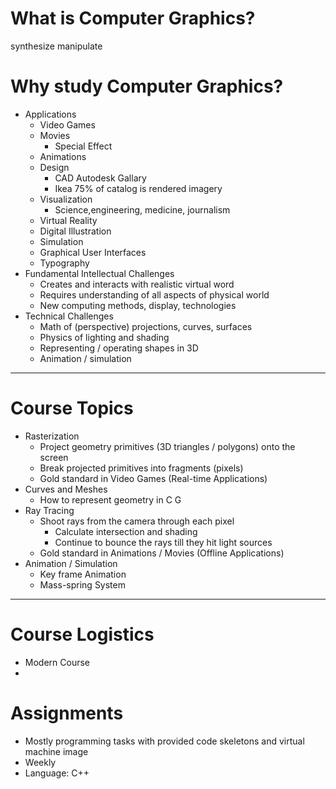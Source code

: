 # What is Computer Graphics?

synthesize manipulate

# Why study Computer Graphics?

- Applications
	- Video Games
	- Movies 
		- Special Effect
	- Animations
	- Design
		- CAD Autodesk Gallary
		- Ikea 75% of catalog is rendered imagery
	- Visualization
		- Science,engineering, medicine, journalism
	- Virtual Reality
	- Digital Illustration
	- Simulation
	- Graphical User Interfaces
	- Typography
- Fundamental Intellectual Challenges
	- Creates and interacts with realistic virtual word
	- Requires understanding of all aspects of physical world
	- New computing methods, display, technologies
- Technical Challenges
	- Math of (perspective) projections, curves, surfaces
	- Physics of lighting and shading
	- Representing / operating shapes in 3D
	- Animation / simulation
---

# Course Topics

- Rasterization
	- Project geometry primitives (3D triangles / polygons) onto the screen
	- Break projected primitives into fragments (pixels)
	- Gold standard in Video Games (Real-time Applications)
- Curves and Meshes
	- How to represent geometry in C G
- Ray Tracing
	- Shoot rays from the camera through each pixel
		- Calculate intersection and shading
		- Continue to bounce the rays till they hit light sources
	- Gold standard in Animations / Movies (Offline Applications)
- Animation / Simulation
	- Key frame Animation
	- Mass-spring System
---

# Course Logistics
- Modern Course
- 
# Assignments

* Mostly programming tasks with provided code skeletons and virtual machine image
* Weekly
* Language: C++

